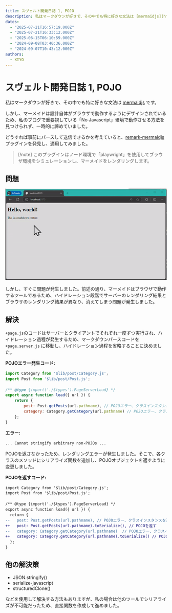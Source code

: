 ```yaml
---
title: スヴェルト開発日誌 1, POJO
description: 私はマークダウンが好きで、その中でも特に好きな文法は [mermaidjs](https://mermaid.js.org/) です。
dates:
  - "2025-07-21T16:57:19.000Z"
  - "2025-07-21T16:33:12.000Z"
  - "2025-06-15T06:10:59.000Z"
  - "2024-09-08T03:40:36.000Z"
  - "2024-09-07T10:43:12.000Z"
authors:
  - XIYO
---
```

# スヴェルト開発日誌 1, POJO

私はマークダウンが好きで、その中でも特に好きな文法は [mermaidjs](https://mermaid.js.org/) です。

しかし、マーメイドは設計自体がブラウザで動作するようにデザインされているため、私のブログで重要視している「No Javascript」環境で動作させる方法を見つけられず、一時的に諦めていました。

どうすれば事前にパースして送信できるかを考えていると、[remark-mermaidjs](https://github.com/remcohaszing/remark-mermaidjs) プラグインを発見し、適用してみました。

> \[!note]
> このプラグインはノード環境で「playwright」を使用してブラウザ環境をシミュレーションし、マーメイドをレンダリングします。

## 問題

![ハイドレーション過程でマーメイドの結果が消える](./assets/record-2024-08-11-201239.gif)

しかし、すぐに問題が発生しました。前述の通り、マーメイドはブラウザで動作するツールであるため、ハイドレーション段階でサーバーのレンダリング結果とブラウザのレンダリング結果が異なり、消えてしまう問題が発生しました。

## 解決

`+page.js`のコードはサーバーとクライアントでそれぞれ一度ずつ実行され、ハイドレーション過程が発生するため、マークダウンパースコードを `+page.server.js` に移動し、ハイドレーション過程を省略することに決めました。

**POJOエラー発生コード:**

```js
import Category from '$lib/post/Category.js';
import Post from '$lib/post/Post.js';

/** @type {import('./$types').PageServerLoad} */
export async function load({ url }) {
	return {
		post: Post.getPosts(url.pathname), // POJOエラー、クラスインスタンスを返す
		category: Category.getCategory(url.pathname) // POJOエラー、クラスインスタンスを返す
	};
}
```

**エラー:**

```sh
... Cannot stringify arbitrary non-POJOs ...
```

POJOを返さなかったため、レンダリングエラーが発生しました。そこで、各クラスのメソッドにシリアライズ関数を追加し、POJOオブジェクトを返すように変更しました。

**POJOを返すコード:**

```diff
import Category from '$lib/post/Category.js';
import Post from '$lib/post/Post.js';

/** @type {import('./$types').PageServerLoad} */
export async function load({ url }) {
  return {
--   post: Post.getPosts(url.pathname), // POJOエラー、クラスインスタンスを返す
++   post: Post.getPosts(url.pathname).toSerialize(), // POJOを返す
--   category: Category.getCategory(url.pathname)  // POJOエラー、クラスインスタンスを返す
++   category: Category.getCategory(url.pathname).toSerialize() // POJOを返す
  };
}
```

## 他の解決策

- JSON.stringify()
- serialize-javascript
- structuredClone()

などを使用して解決する方法もありますが、私の場合は他のツールでシリアライズが不可能だったため、直接関数を作成して進めました。

